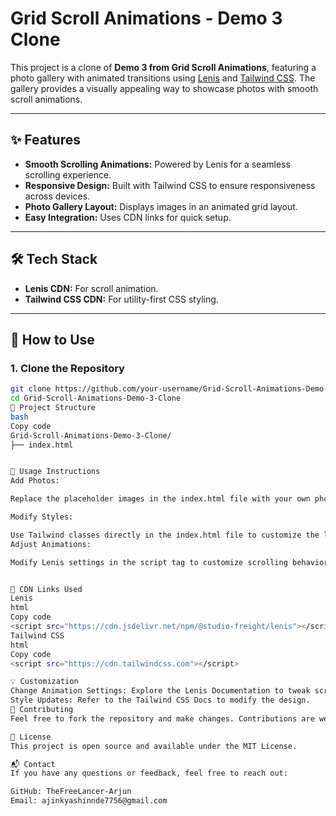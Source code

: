 # Grid Scroll Animations - Demo 3 Clone

This project is a clone of **Demo 3 from Grid Scroll Animations**, featuring a photo gallery with animated transitions using [Lenis](https://github.com/studio-freight/lenis) and [Tailwind CSS](https://tailwindcss.com/). The gallery provides a visually appealing way to showcase photos with smooth scroll animations.

---

## ✨ Features

- **Smooth Scrolling Animations:** Powered by Lenis for a seamless scrolling experience.
- **Responsive Design:** Built with Tailwind CSS to ensure responsiveness across devices.
- **Photo Gallery Layout:** Displays images in an animated grid layout.
- **Easy Integration:** Uses CDN links for quick setup.

---

## 🛠️ Tech Stack

- **Lenis CDN:** For scroll animation.
- **Tailwind CSS CDN:** For utility-first CSS styling.

---

## 🚀 How to Use

### 1. Clone the Repository
```bash
git clone https://github.com/your-username/Grid-Scroll-Animations-Demo-3-Clone.git
cd Grid-Scroll-Animations-Demo-3-Clone
📂 Project Structure
bash
Copy code
Grid-Scroll-Animations-Demo-3-Clone/
├── index.html


📖 Usage Instructions
Add Photos:

Replace the placeholder images in the index.html file with your own photos.

Modify Styles:

Use Tailwind classes directly in the index.html file to customize the layout or styling.
Adjust Animations:

Modify Lenis settings in the script tag to customize scrolling behavior.


🔗 CDN Links Used
Lenis
html
Copy code
<script src="https://cdn.jsdelivr.net/npm/@studio-freight/lenis"></script>
Tailwind CSS
html
Copy code
<script src="https://cdn.tailwindcss.com"></script>

💡 Customization
Change Animation Settings: Explore the Lenis Documentation to tweak scroll behavior.
Style Updates: Refer to the Tailwind CSS Docs to modify the design.
🤝 Contributing
Feel free to fork the repository and make changes. Contributions are welcome!

📄 License
This project is open source and available under the MIT License.

📬 Contact
If you have any questions or feedback, feel free to reach out:

GitHub: TheFreeLancer-Arjun
Email: ajinkyashinnde7756@gmail.com
